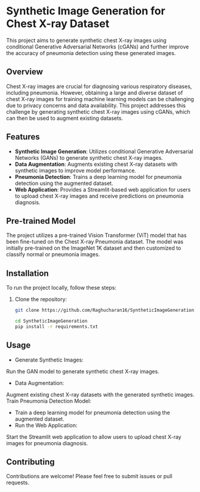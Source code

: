 # Synthetic Image Generation for Chest X-ray Dataset

This project aims to generate synthetic chest X-ray images using conditional Generative Adversarial Networks (cGANs) and further improve the accuracy of pneumonia detection using these generated images.

## Overview

Chest X-ray images are crucial for diagnosing various respiratory diseases, including pneumonia. However, obtaining a large and diverse dataset of chest X-ray images for training machine learning models can be challenging due to privacy concerns and data availability. This project addresses this challenge by generating synthetic chest X-ray images using cGANs, which can then be used to augment existing datasets.

## Features

- **Synthetic Image Generation**: Utilizes conditional Generative Adversarial Networks (GANs) to generate synthetic chest X-ray images.
- **Data Augmentation**: Augments existing chest X-ray datasets with synthetic images to improve model performance.
- **Pneumonia Detection**: Trains a deep learning model for pneumonia detection using the augmented dataset.
- **Web Application**: Provides a Streamlit-based web application for users to upload chest X-ray images and receive predictions on pneumonia diagnosis.

 ## Pre-trained Model

The project utilizes a pre-trained Vision Transformer (ViT) model that has been fine-tuned on the Chest X-ray Pneumonia dataset. The model was initially pre-trained on the ImageNet 1K dataset and then customized to classify normal or pneumonia images.

## Installation

To run the project locally, follow these steps:

1. Clone the repository:

   ```bash
   git clone https://github.com/Raghucharan16/SyntheticImageGeneration.git

   cd SyntheticImageGeneration
   pip install -r requirements.txt

## Usage

- Generate Synthetic Images:

Run the GAN model to generate synthetic chest X-ray images.
- Data Augmentation:

Augment existing chest X-ray datasets with the generated synthetic images.
Train Pneumonia Detection Model:

- Train a deep learning model for pneumonia detection using the augmented dataset.
- Run the Web Application:

Start the Streamlit web application to allow users to upload chest X-ray images for pneumonia diagnosis.
## Contributing
Contributions are welcome! Please feel free to submit issues or pull requests.

